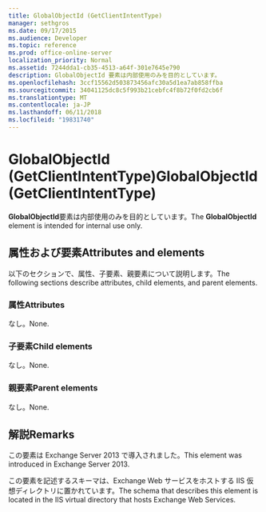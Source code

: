 ```yaml
---
title: GlobalObjectId (GetClientIntentType)
manager: sethgros
ms.date: 09/17/2015
ms.audience: Developer
ms.topic: reference
ms.prod: office-online-server
localization_priority: Normal
ms.assetid: 7244dda1-cb35-4513-a64f-301e7645e790
description: GlobalObjectId 要素は内部使用のみを目的としています。
ms.openlocfilehash: 3ccf15562d503873456afc30a5d1ea7ab858ffba
ms.sourcegitcommit: 34041125dc8c5f993b21cebfc4f8b72f0fd2cb6f
ms.translationtype: MT
ms.contentlocale: ja-JP
ms.lasthandoff: 06/11/2018
ms.locfileid: "19831740"
---
```

# <a name="globalobjectid-getclientintenttype"></a><span data-ttu-id="87bf6-103">GlobalObjectId (GetClientIntentType)</span><span class="sxs-lookup"><span data-stu-id="87bf6-103">GlobalObjectId (GetClientIntentType)</span></span>

<span data-ttu-id="87bf6-104">**GlobalObjectId**要素は内部使用のみを目的としています。</span><span class="sxs-lookup"><span data-stu-id="87bf6-104">The **GlobalObjectId** element is intended for internal use only.</span></span> 

## <a name="attributes-and-elements"></a><span data-ttu-id="87bf6-105">属性および要素</span><span class="sxs-lookup"><span data-stu-id="87bf6-105">Attributes and elements</span></span>

<span data-ttu-id="87bf6-106">以下のセクションで、属性、子要素、親要素について説明します。</span><span class="sxs-lookup"><span data-stu-id="87bf6-106">The following sections describe attributes, child elements, and parent elements.</span></span>
  
### <a name="attributes"></a><span data-ttu-id="87bf6-107">属性</span><span class="sxs-lookup"><span data-stu-id="87bf6-107">Attributes</span></span>

<span data-ttu-id="87bf6-108">なし。</span><span class="sxs-lookup"><span data-stu-id="87bf6-108">None.</span></span>
  
### <a name="child-elements"></a><span data-ttu-id="87bf6-109">子要素</span><span class="sxs-lookup"><span data-stu-id="87bf6-109">Child elements</span></span>

<span data-ttu-id="87bf6-110">なし。</span><span class="sxs-lookup"><span data-stu-id="87bf6-110">None.</span></span>
  
### <a name="parent-elements"></a><span data-ttu-id="87bf6-111">親要素</span><span class="sxs-lookup"><span data-stu-id="87bf6-111">Parent elements</span></span>

<span data-ttu-id="87bf6-112">なし。</span><span class="sxs-lookup"><span data-stu-id="87bf6-112">None.</span></span>
  
## <a name="remarks"></a><span data-ttu-id="87bf6-113">解説</span><span class="sxs-lookup"><span data-stu-id="87bf6-113">Remarks</span></span>

<span data-ttu-id="87bf6-114">この要素は Exchange Server 2013 で導入されました。</span><span class="sxs-lookup"><span data-stu-id="87bf6-114">This element was introduced in Exchange Server 2013.</span></span>
  
<span data-ttu-id="87bf6-115">この要素を記述するスキーマは、Exchange Web サービスをホストする IIS 仮想ディレクトリに置かれています。</span><span class="sxs-lookup"><span data-stu-id="87bf6-115">The schema that describes this element is located in the IIS virtual directory that hosts Exchange Web Services.</span></span>
  

